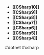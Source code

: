 * **[[CSharp10]]**
* **[[CSharp9]]**
* **[[CSharp8]]**
* **[[CSharp7]]**
* **[[CSharp6]]**
* **[[CSharp5]]**
* **[[CSharp4]]**

#dotnet #csharp
